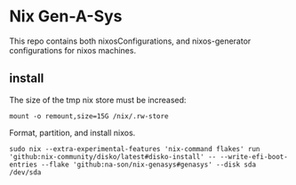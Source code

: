 # Nix Gen-A-Sys

This repo contains both nixosConfigurations, and nixos-generator configurations for nixos machines.

## install

The size of the tmp nix store must be increased:

```shell
mount -o remount,size=15G /nix/.rw-store
```

Format, partition, and install nixos.

```shell
sudo nix --extra-experimental-features 'nix-command flakes' run 'github:nix-community/disko/latest#disko-install' -- --write-efi-boot-entries --flake 'github:na-son/nix-genasys#genasys' --disk sda /dev/sda
```

